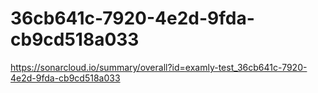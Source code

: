 # 36cb641c-7920-4e2d-9fda-cb9cd518a033
https://sonarcloud.io/summary/overall?id=examly-test_36cb641c-7920-4e2d-9fda-cb9cd518a033
